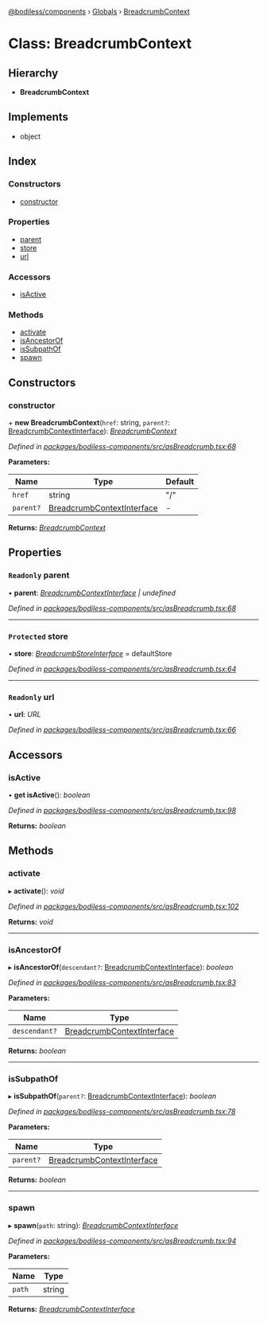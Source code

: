 [@bodiless/components](../README.md) › [Globals](../globals.md) › [BreadcrumbContext](breadcrumbcontext.md)

# Class: BreadcrumbContext

## Hierarchy

* **BreadcrumbContext**

## Implements

* object

## Index

### Constructors

* [constructor](breadcrumbcontext.md#constructor)

### Properties

* [parent](breadcrumbcontext.md#readonly-parent)
* [store](breadcrumbcontext.md#protected-store)
* [url](breadcrumbcontext.md#readonly-url)

### Accessors

* [isActive](breadcrumbcontext.md#isactive)

### Methods

* [activate](breadcrumbcontext.md#activate)
* [isAncestorOf](breadcrumbcontext.md#isancestorof)
* [isSubpathOf](breadcrumbcontext.md#issubpathof)
* [spawn](breadcrumbcontext.md#spawn)

## Constructors

###  constructor

\+ **new BreadcrumbContext**(`href`: string, `parent?`: [BreadcrumbContextInterface](../globals.md#breadcrumbcontextinterface)): *[BreadcrumbContext](breadcrumbcontext.md)*

*Defined in [packages/bodiless-components/src/asBreadcrumb.tsx:68](https://github.com/johnsonandjohnson/Bodiless-JS/blob/ddc4a50/packages/bodiless-components/src/asBreadcrumb.tsx#L68)*

**Parameters:**

Name | Type | Default |
------ | ------ | ------ |
`href` | string | "/" |
`parent?` | [BreadcrumbContextInterface](../globals.md#breadcrumbcontextinterface) | - |

**Returns:** *[BreadcrumbContext](breadcrumbcontext.md)*

## Properties

### `Readonly` parent

• **parent**: *[BreadcrumbContextInterface](../globals.md#breadcrumbcontextinterface) | undefined*

*Defined in [packages/bodiless-components/src/asBreadcrumb.tsx:68](https://github.com/johnsonandjohnson/Bodiless-JS/blob/ddc4a50/packages/bodiless-components/src/asBreadcrumb.tsx#L68)*

___

### `Protected` store

• **store**: *[BreadcrumbStoreInterface](../globals.md#breadcrumbstoreinterface)* = defaultStore

*Defined in [packages/bodiless-components/src/asBreadcrumb.tsx:64](https://github.com/johnsonandjohnson/Bodiless-JS/blob/ddc4a50/packages/bodiless-components/src/asBreadcrumb.tsx#L64)*

___

### `Readonly` url

• **url**: *URL*

*Defined in [packages/bodiless-components/src/asBreadcrumb.tsx:66](https://github.com/johnsonandjohnson/Bodiless-JS/blob/ddc4a50/packages/bodiless-components/src/asBreadcrumb.tsx#L66)*

## Accessors

###  isActive

• **get isActive**(): *boolean*

*Defined in [packages/bodiless-components/src/asBreadcrumb.tsx:98](https://github.com/johnsonandjohnson/Bodiless-JS/blob/ddc4a50/packages/bodiless-components/src/asBreadcrumb.tsx#L98)*

**Returns:** *boolean*

## Methods

###  activate

▸ **activate**(): *void*

*Defined in [packages/bodiless-components/src/asBreadcrumb.tsx:102](https://github.com/johnsonandjohnson/Bodiless-JS/blob/ddc4a50/packages/bodiless-components/src/asBreadcrumb.tsx#L102)*

**Returns:** *void*

___

###  isAncestorOf

▸ **isAncestorOf**(`descendant?`: [BreadcrumbContextInterface](../globals.md#breadcrumbcontextinterface)): *boolean*

*Defined in [packages/bodiless-components/src/asBreadcrumb.tsx:83](https://github.com/johnsonandjohnson/Bodiless-JS/blob/ddc4a50/packages/bodiless-components/src/asBreadcrumb.tsx#L83)*

**Parameters:**

Name | Type |
------ | ------ |
`descendant?` | [BreadcrumbContextInterface](../globals.md#breadcrumbcontextinterface) |

**Returns:** *boolean*

___

###  isSubpathOf

▸ **isSubpathOf**(`parent?`: [BreadcrumbContextInterface](../globals.md#breadcrumbcontextinterface)): *boolean*

*Defined in [packages/bodiless-components/src/asBreadcrumb.tsx:78](https://github.com/johnsonandjohnson/Bodiless-JS/blob/ddc4a50/packages/bodiless-components/src/asBreadcrumb.tsx#L78)*

**Parameters:**

Name | Type |
------ | ------ |
`parent?` | [BreadcrumbContextInterface](../globals.md#breadcrumbcontextinterface) |

**Returns:** *boolean*

___

###  spawn

▸ **spawn**(`path`: string): *[BreadcrumbContextInterface](../globals.md#breadcrumbcontextinterface)*

*Defined in [packages/bodiless-components/src/asBreadcrumb.tsx:94](https://github.com/johnsonandjohnson/Bodiless-JS/blob/ddc4a50/packages/bodiless-components/src/asBreadcrumb.tsx#L94)*

**Parameters:**

Name | Type |
------ | ------ |
`path` | string |

**Returns:** *[BreadcrumbContextInterface](../globals.md#breadcrumbcontextinterface)*
